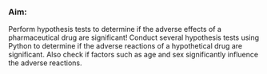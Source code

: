 ### Aim:
Perform hypothesis tests to determine if the adverse effects of a pharmaceutical drug are significant!
Conduct several hypothesis tests using Python to determine if the adverse reactions of a hypothetical drug are significant.
Also check if factors such as age and sex significantly influence the adverse reactions.
